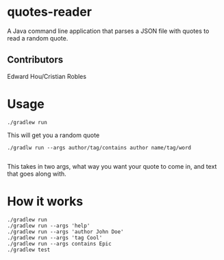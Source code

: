 # quotes-reader

A Java command line application that parses a JSON file with quotes to read a random quote.

## Contributors
Edward Hou/Cristian Robles

# Usage
```shell
./gradlew run
```
This will get you a random quote  

```shell
./gradlw run --args author/tag/contains author name/tag/word  


```

This takes in two args, what way you want your quote to come in, and text that goes along with.  

# How it works

```shell 
./gradlew run
./gradlew run --args 'help'
./gradlew run --args 'author John Doe'
./gradlew run --args 'tag Cool'
./gradlew run --args contains Epic
./gradlew test
```

